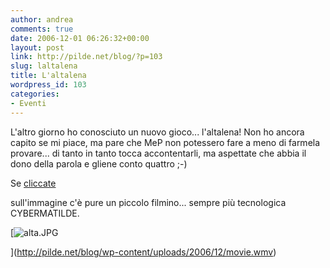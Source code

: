 ```yaml
---
author: andrea
comments: true
date: 2006-12-01 06:26:32+00:00
layout: post
link: http://pilde.net/blog/?p=103
slug: laltalena
title: L'altalena
wordpress_id: 103
categories:
- Eventi
---
```


L'altro giorno ho conosciuto un nuovo gioco... l'altalena! Non ho ancora capito se mi piace, ma pare che MeP non potessero fare a meno di farmela provare... di tanto in tanto tocca accontentarli, ma aspettate che abbia il dono della parola e gliene conto quattro ;-)




Se [cliccate](http://pilde.net/blog/wp-content/uploads/2006/12/movie.wmv)


 sull'immagine c'è pure un piccolo filmino... sempre più tecnologica CYBERMATILDE.

[![alta.JPG](http://pilde.net/blog/wp-content/uploads/2006/12/alta.JPG)


](http://pilde.net/blog/wp-content/uploads/2006/12/movie.wmv)



